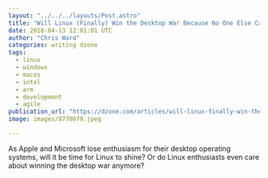 ```yaml
---
layout: "../../../layouts/Post.astro"
title: "Will Linux (Finally) Win the Desktop War Because No One Else Cares?"
date: 2018-04-13 12:01:01 UTC
author: "Chris Ward"
categories: writing dzone
tags:
  - linux
  - windows
  - macos
  - intel
  - arm
  - development
  - agile
publication_url: "https://dzone.com/articles/will-linux-finally-win-the-desktop-war-because-no"
image: images/8770879.jpeg

---
```

As Apple and Microsoft lose enthusiasm for their desktop operating systems, will it be time for Linux to shine? Or do Linux enthusiasts even care about winning the desktop war anymore?

